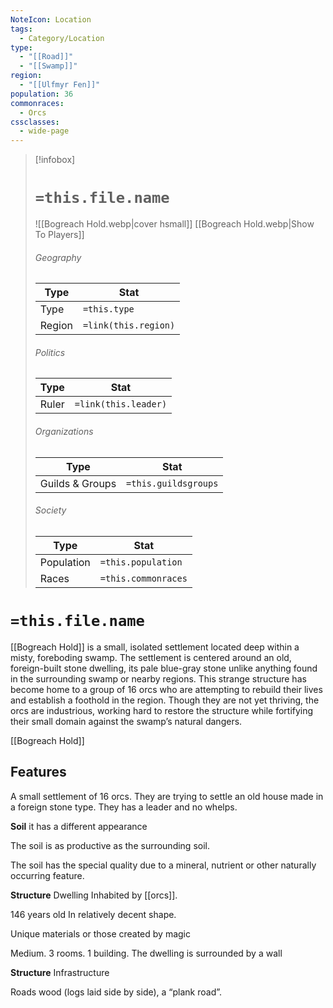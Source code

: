 ```yaml
---
NoteIcon: Location
tags:
  - Category/Location
type:
  - "[[Road]]"
  - "[[Swamp]]"
region:
  - "[[Ulfmyr Fen]]"
population: 36
commonraces:
  - Orcs
cssclasses:
  - wide-page
---
```


> [!infobox]
> # `=this.file.name`
> ![[Bogreach Hold.webp|cover hsmall]]
> [[Bogreach Hold.webp|Show To Players]]
> ###### Geography
> Type |  Stat |
> ---|---|
> Type | `=this.type` |
> Region | `=link(this.region)` |
> ###### Politics
> Type |  Stat |
> ---|---|
> Ruler | `=link(this.leader)` |
> ###### Organizations
> Type |  Stat |
> ---|---|
> Guilds & Groups | `=this.guildsgroups` |
> ###### Society
> Type |  Stat |
> ---|---|
> Population | `=this.population` |
> Races | `=this.commonraces` |

# `=this.file.name`
[[Bogreach Hold]] is a small, isolated settlement located deep within a misty, foreboding swamp. The settlement is centered around an old, foreign-built stone dwelling, its pale blue-gray stone unlike anything found in the surrounding swamp or nearby regions. This strange structure has become home to a group of 16 orcs who are attempting to rebuild their lives and establish a foothold in the region. Though they are not yet thriving, the orcs are industrious, working hard to restore the structure while fortifying their small domain against the swamp’s natural dangers.

[[Bogreach Hold]]

## Features
A small settlement of 16 orcs. They are trying to settle an old house made in a foreign stone type. They has a leader and no whelps.  

**Soil**
it has a different appearance

The soil is as productive as the surrounding soil.

The soil has the special quality due to a mineral, nutrient or other naturally occurring feature.

**Structure**
Dwelling Inhabited by [[orcs]].

146 years old In relatively decent shape.

Unique materials or those created by magic

Medium. 3 rooms. 1 building. The dwelling is surrounded by a wall

**Structure**
Infrastructure

Roads wood (logs laid side by side), a “plank road”.